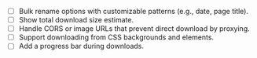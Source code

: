 - [ ] Bulk rename options with customizable patterns (e.g., date, page title).
- [ ] Show total download size estimate.
- [ ] Handle CORS or image URLs that prevent direct download by proxying.
- [ ] Support downloading from CSS backgrounds and <picture> elements.
- [ ] Add a progress bar during downloads.